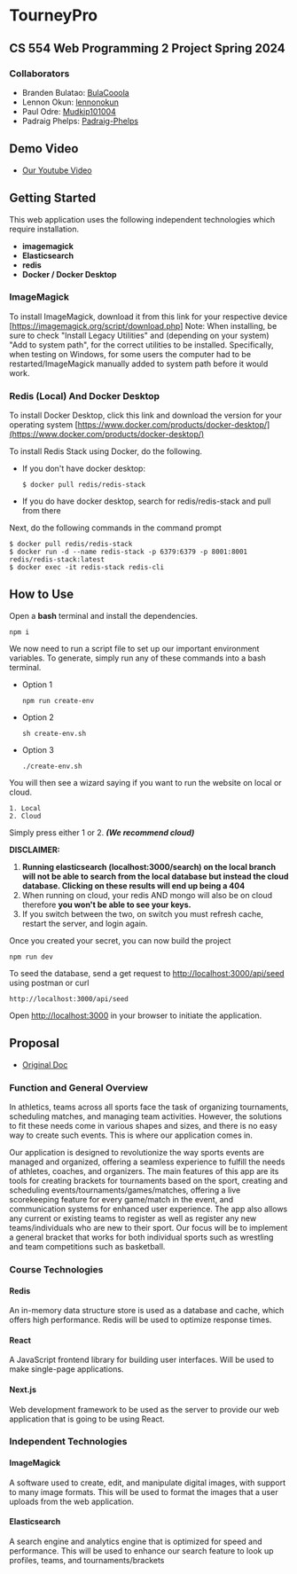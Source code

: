 # TourneyPro
## CS 554 Web Programming 2 Project Spring 2024

### Collaborators
* Branden Bulatao: [BulaCooola](https://github.com/BulaCooola)
* Lennon Okun: [lennonokun](https://github.com/lennonokun)
* Paul Odre: [Mudkip101004](https://github.com/Mudkip101004)
* Padraig Phelps: [Padraig-Phelps](https://github.com/Padraig-Phelps)

## Demo Video
* [Our Youtube Video](https://youtu.be/K6ID5dgU-bA/)

## Getting Started
This web application uses the following independent technologies which require installation.
- **imagemagick**
- **Elasticsearch**
- **redis**
- **Docker / Docker Desktop**

### ImageMagick
To install ImageMagick, download it from this link for your respective device [https://imagemagick.org/script/download.php]
Note: When installing, be sure to check "Install Legacy Utilities" and (depending on your system) "Add to system path", for the correct
utilities to be installed. Specifically, when testing on Windows, for some users the computer had to be restarted/ImageMagick manually
added to system path before it would work.

### Redis (Local) And Docker Desktop 
To install Docker Desktop, click this link and download the version for your operating system [https://www.docker.com/products/docker-desktop/](https://www.docker.com/products/docker-desktop/)


To install Redis Stack using Docker, do the following.
* If you don't have docker desktop:
    ```
    $ docker pull redis/redis-stack
    ```
* If you do have docker desktop, search for redis/redis-stack and pull from there

Next, do the following commands in the command prompt
```
$ docker pull redis/redis-stack
$ docker run -d --name redis-stack -p 6379:6379 -p 8001:8001 redis/redis-stack:latest
$ docker exec -it redis-stack redis-cli
```



## How to Use
Open a **bash** terminal and install the dependencies.

```
npm i
``` 

We now need to run a script file to set up our important environment variables. 
To generate, simply run any of these commands into a bash terminal. 
* Option 1
    ```
    npm run create-env
    ```  
* Option 2
    ```
    sh create-env.sh
    ```
* Option 3 
    ```
    ./create-env.sh
    ```
You will then see a wizard saying if you want to run the website on local or cloud.
```
1. Local 
2. Cloud
```
Simply press either 1 or 2. ***(We recommend cloud)***

**DISCLAIMER:** 
1. **Running elasticsearch (localhost:3000/search) on the local branch will not be able to search from the local database but instead the cloud database. Clicking on these results will end up being a 404**
2. When running on cloud, your redis AND mongo will also be on cloud therefore **you won't be able to see your keys.** 
3. If you switch between the two, on switch you must refresh cache, restart the server, and login again.

Once you created your secret, you can now build the project
```
npm run dev
```

To seed the database, send a get request to [http://localhost:3000/api/seed](http://localhost:3000/api/seed) using postman or curl 
```
http://localhost:3000/api/seed
```

Open [http://localhost:3000](http://localhost:3000) in your browser to initiate the application.

## Proposal
* [Original Doc](https://docs.google.com/document/d/1-M6Vw1qfhapALMU4rNLHGqhodm4MG-xmozxVXpK0CHw/edit?usp=sharing)

### Function and General Overview
In athletics, teams across all sports face the task of organizing tournaments, scheduling matches, and managing team activities. However, the solutions to fit these needs come in various shapes and sizes, and there is no easy way to create such events. This is where our application comes in.

Our application is designed to revolutionize the way sports events are managed and organized, offering a seamless experience to fulfill the needs of athletes, coaches, and organizers. The main features of this app are its tools for creating brackets for tournaments based on the sport, creating and scheduling events/tournaments/games/matches, offering a live scorekeeping feature for every game/match in the event, and communication systems for enhanced user experience. The app also allows any current or existing teams to register as well as register any new teams/individuals who are new to their sport. Our focus will be to implement a general bracket that works for both individual sports such as wrestling and team competitions such as basketball. 

### Course Technologies
#### Redis 
An in-memory data structure store is used as a database and cache, which offers high performance. Redis will be used to optimize response times.
#### React
A JavaScript frontend library for building user interfaces. Will be used to make single-page applications.
#### Next.js
Web development framework to be used as the server to provide our web application that is going to be using React.

### Independent Technologies
#### ImageMagick
A software used to create, edit, and manipulate digital images, with support to many image formats. This will be used to format the images that a user uploads from the web application.

#### Elasticsearch
A  search engine and analytics engine that is optimized for speed and performance. This will be used to enhance our search feature to look up profiles, teams, and tournaments/brackets

